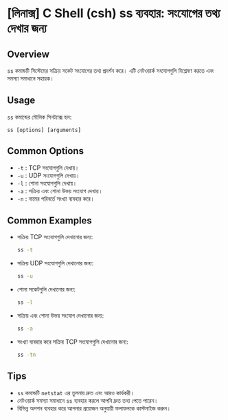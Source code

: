 # [লিনাক্স] C Shell (csh) ss ব্যবহার: সংযোগের তথ্য দেখার জন্য

## Overview
`ss` কমান্ডটি সিস্টেমের সক্রিয় সকেট সংযোগের তথ্য প্রদর্শন করে। এটি নেটওয়ার্ক সংযোগগুলি বিশ্লেষণ করতে এবং সমস্যা সমাধানে সহায়ক।

## Usage
`ss` কমান্ডের মৌলিক সিনট্যাক্স হল:

```
ss [options] [arguments]
```

## Common Options
- `-t` : TCP সংযোগগুলি দেখায়।
- `-u` : UDP সংযোগগুলি দেখায়।
- `-l` : শোনা সংযোগগুলি দেখায়।
- `-a` : সক্রিয় এবং শোনা উভয় সংযোগ দেখায়।
- `-n` : নামের পরিবর্তে সংখ্যা ব্যবহার করে।

## Common Examples
- সক্রিয় TCP সংযোগগুলি দেখানোর জন্য:
  ```bash
  ss -t
  ```

- সক্রিয় UDP সংযোগগুলি দেখানোর জন্য:
  ```bash
  ss -u
  ```

- শোনা সকেটগুলি দেখানোর জন্য:
  ```bash
  ss -l
  ```

- সক্রিয় এবং শোনা উভয় সংযোগ দেখানোর জন্য:
  ```bash
  ss -a
  ```

- সংখ্যা ব্যবহার করে সক্রিয় TCP সংযোগগুলি দেখানোর জন্য:
  ```bash
  ss -tn
  ```

## Tips
- `ss` কমান্ডটি `netstat` এর তুলনায় দ্রুত এবং আরও কার্যকরী।
- নেটওয়ার্ক সমস্যা সমাধানে `ss` ব্যবহার করলে আপনি দ্রুত তথ্য পেতে পারেন।
- বিভিন্ন অপশন ব্যবহার করে আপনার প্রয়োজন অনুযায়ী ফলাফলকে কাস্টমাইজ করুন।